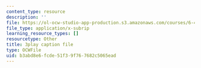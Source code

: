 ```yaml
---
content_type: resource
description: ''
file: https://ol-ocw-studio-app-production.s3.amazonaws.com/courses/6-451-principles-of-digital-communication-ii-spring-2005/b3abd8e6fcde51f39f767682c5065ead_q4LsDylKZcI.vtt
file_type: application/x-subrip
learning_resource_types: []
resourcetype: Other
title: 3play caption file
type: OCWFile
uid: b3abd8e6-fcde-51f3-9f76-7682c5065ead
---
```

